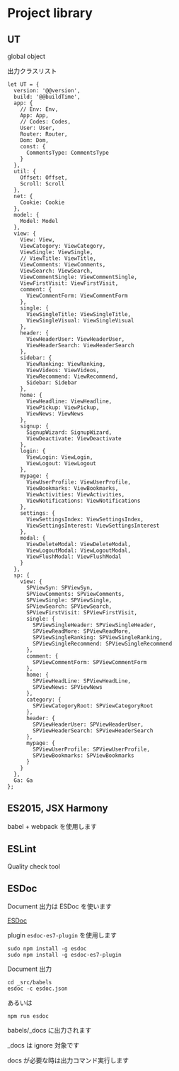 # Project library

## UT

global object

出力クラスリスト

```
let UT = {
  version: '@@version',
  build: '@@buildTime',
  app: {
    // Env: Env,
    App: App,
    // Codes: Codes,
    User: User,
    Router: Router,
    Dom: Dom,
    const: {
      CommentsType: CommentsType
    }
  },
  util: {
    Offset: Offset,
    Scroll: Scroll
  },
  net: {
    Cookie: Cookie
  },
  model: {
    Model: Model
  },
  view: {
    View: View,
    ViewCategory: ViewCategory,
    ViewSingle: ViewSingle,
    // ViewTitle: ViewTitle,
    ViewComments: ViewComments,
    ViewSearch: ViewSearch,
    ViewCommentSingle: ViewCommentSingle,
    ViewFirstVisit: ViewFirstVisit,
    comment: {
      ViewCommentForm: ViewCommentForm
    },
    single: {
      ViewSingleTitle: ViewSingleTitle,
      ViewSingleVisual: ViewSingleVisual
    },
    header: {
      ViewHeaderUser: ViewHeaderUser,
      ViewHeaderSearch: ViewHeaderSearch
    },
    sidebar: {
      ViewRanking: ViewRanking,
      ViewVideos: ViewVideos,
      ViewRecommend: ViewRecommend,
      Sidebar: Sidebar
    },
    home: {
      ViewHeadline: ViewHeadline,
      ViewPickup: ViewPickup,
      ViewNews: ViewNews
    },
    signup: {
      SignupWizard: SignupWizard,
      ViewDeactivate: ViewDeactivate
    },
    login: {
      ViewLogin: ViewLogin,
      ViewLogout: ViewLogout
    },
    mypage: {
      ViewUserProfile: ViewUserProfile,
      ViewBookmarks: ViewBookmarks,
      ViewActivities: ViewActivities,
      ViewNotifications: ViewNotifications
    },
    settings: {
      ViewSettingsIndex: ViewSettingsIndex,
      ViewSettingsInterest: ViewSettingsInterest
    },
    modal: {
      ViewDeleteModal: ViewDeleteModal,
      ViewLogoutModal: ViewLogoutModal,
      ViewFlushModal: ViewFlushModal
    }
  },
  sp: {
    view: {
      SPViewSyn: SPViewSyn,
      SPViewComments: SPViewComments,
      SPViewSingle: SPViewSingle,
      SPViewSearch: SPViewSearch,
      SPViewFirstVisit: SPViewFirstVisit,
      single: {
        SPViewSingleHeader: SPViewSingleHeader,
        SPViewReadMore: SPViewReadMore,
        SPViewSingleRanking: SPViewSingleRanking,
        SPViewSingleRecommend: SPViewSingleRecommend
      },
      comment: {
        SPViewCommentForm: SPViewCommentForm
      },
      home: {
        SPViewHeadLine: SPViewHeadLine,
        SPViewNews: SPViewNews
      },
      category: {
        SPViewCategoryRoot: SPViewCategoryRoot
      },
      header: {
        SPViewHeaderUser: SPViewHeaderUser,
        SPViewHeaderSearch: SPViewHeaderSearch
      },
      mypage: {
        SPViewUserProfile: SPViewUserProfile,
        SPViewBookmarks: SPViewBookmarks
      }
    }
  },
  Ga: Ga
};
```

## ES2015, JSX Harmony

babel + webpack を使用します

## ESLint

Quality check tool


## ESDoc

Document 出力は ESDoc を使います

[ESDoc](https://esdoc.org/)

plugin `esdoc-es7-plugin` を使用します


    sudo npm install -g esdoc
    sudo npm install -g esdoc-es7-plugin

Document 出力

    cd _src/babels
    esdoc -c esdoc.json

あるいは

    npm run esdoc
    
babels/_docs に出力されます

_docs は ignore 対象です  

docs が必要な時は出力コマンド実行します